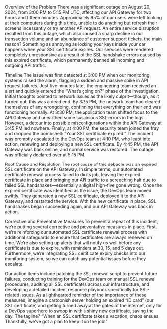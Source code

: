 Overview of the Problem
There was a significant outage on August 20, 2024, from 3:00 PM to 5:15 PM UTC, affecting our API Gateway for two hours and fifteen minutes. Approximately 95% of our users were left looking at their computers during this time, unable to do anything but refresh their screens incessantly or try another API request. An entire service disruption resulted from this outage, which also caused a sharp decline in our transaction volume and an abundance of customer support tickets. the main reason? Something as annoying as locking your keys inside your car happens when your SSL certificate expires. Our services were rendered completely unresponsive as a result of the SSL handshake errors caused by this expired certificate, which permanently banned all incoming and outgoing API traffic.

Timeline
The issue was first detected at 3:00 PM when our monitoring systems raised the alarm, flagging a sudden and massive spike in API request failures. Just five minutes later, the engineering team received an alert and quickly entered the “What’s going on?” phase of the investigation. Initial thoughts pointed to network issues as the likely culprit—though, as it turned out, this was a dead end. By 3:25 PM, the network team had cleared themselves of any wrongdoing, confirming that everything on their end was functioning normally. At 3:30 PM, the application team shifted focus to the API Gateway and unearthed some suspicious SSL errors in the logs. However, a detour into possible misconfigurations within the API Gateway at 3:45 PM led nowhere. Finally, at 4:00 PM, the security team joined the fray and dropped the bombshell: “Your SSL certificate expired.” The incident was promptly escalated to the DevOps team at 4:10 PM, who leapt into action, renewing and deploying a new SSL certificate. By 4:45 PM, the API Gateway was back online, and normal service was restored. The outage was officially declared over at 5:15 PM.

Root Cause and Resolution
The root cause of this debacle was an expired SSL certificate on the API Gateway. In simple terms, our automated certificate renewal process failed to do its job, leaving the expired certificate in place and bringing our API traffic to a screeching halt due to failed SSL handshakes—essentially a digital high-five gone wrong. Once the expired certificate was identified as the issue, the DevOps team moved swiftly. They generated a new SSL certificate, deployed it to the API Gateway, and restarted the service. With the new certificate in place, SSL handshakes began succeeding again, and our API Gateway was back in action.

Corrective and Preventative Measures
To prevent a repeat of this incident, we’re putting several corrective and preventative measures in place. First, we’re reinforcing our automated SSL certificate renewal process with additional safeguards to ensure that certificates are always renewed on time. We’re also setting up alerts that will notify us well before any certificate is due to expire, with reminders at 30, 15, and 5 days out. Furthermore, we’re integrating SSL certificate expiry checks into our monitoring system, so we can catch any potential issues before they escalate.

Our action items include patching the SSL renewal script to prevent future failures, conducting training for the DevOps team on manual SSL renewal procedures, auditing all SSL certificates across our infrastructure, and developing a detailed incident response playbook specifically for SSL-related issues.
As a lighthearted reminder of the importance of these measures, imagine a cartoonish server holding an expired “ID card” (our SSL certificate) and getting turned away at the gates of the internet, only for a DevOps superhero to swoop in with a shiny new certificate, saving the day. The tagline? “When an SSL certificate takes a vacation, chaos ensues. Thankfully, we’ve got a plan to keep it on the job!”
